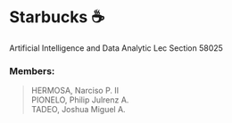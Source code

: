 # Starbucks ☕
Artificial Intelligence and Data Analytic Lec Section 58025
### Members:
> HERMOSA, Narciso P. II <br> PIONELO, Philip Julrenz A. <br> TADEO, Joshua Miguel A.
